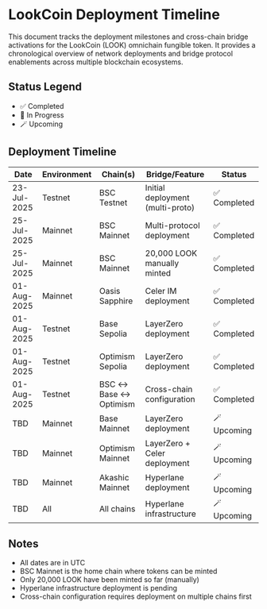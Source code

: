 # LookCoin Deployment Timeline

This document tracks the deployment milestones and cross-chain bridge activations for the LookCoin (LOOK) omnichain fungible token. It provides a chronological overview of network deployments and bridge protocol enablements across multiple blockchain ecosystems.

## Status Legend

- ✅ Completed
- 🚧 In Progress
- 🪄 Upcoming

## Deployment Timeline

| Date        | Environment | Chain(s)                       | Bridge/Feature                   | Status         |
| ----------- | ----------- | ------------------------------ | -------------------------------- | -------------- |
| 23-Jul-2025 | Testnet     | BSC Testnet                    | Initial deployment (multi-proto) | ✅ Completed   |
| 25-Jul-2025 | Mainnet     | BSC Mainnet                    | Multi-protocol deployment        | ✅ Completed   |
| 25-Jul-2025 | Mainnet     | BSC Mainnet                    | 20,000 LOOK manually minted      | ✅ Completed   |
| 01-Aug-2025 | Mainnet     | Oasis Sapphire                 | Celer IM deployment              | ✅ Completed   |
| 01-Aug-2025 | Testnet     | Base Sepolia                   | LayerZero deployment             | ✅ Completed   |
| 01-Aug-2025 | Testnet     | Optimism Sepolia               | LayerZero deployment             | ✅ Completed   |
| 01-Aug-2025 | Testnet     | BSC ↔ Base ↔ Optimism         | Cross-chain configuration        | ✅ Completed   |
| TBD         | Mainnet     | Base Mainnet                   | LayerZero deployment             | 🪄 Upcoming    |
| TBD         | Mainnet     | Optimism Mainnet               | LayerZero + Celer deployment     | 🪄 Upcoming    |
| TBD         | Mainnet     | Akashic Mainnet                | Hyperlane deployment             | 🪄 Upcoming    |
| TBD         | All         | All chains                     | Hyperlane infrastructure         | 🪄 Upcoming    |

## Notes

- All dates are in UTC
- BSC Mainnet is the home chain where tokens can be minted
- Only 20,000 LOOK have been minted so far (manually)
- Hyperlane infrastructure deployment is pending
- Cross-chain configuration requires deployment on multiple chains first
